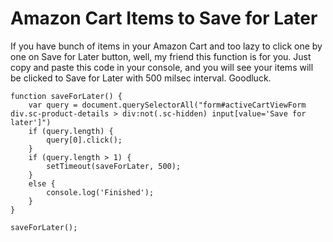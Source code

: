 # Amazon Cart Items to Save for Later

If you have bunch of items in your Amazon Cart and too lazy to click one by one on Save for Later button, well, my friend this function is for you.
Just copy and paste this code in your console, and you will see your items will be clicked to Save for Later with 500 milsec interval. Goodluck.


```
function saveForLater() {
	var query = document.querySelectorAll("form#activeCartViewForm div.sc-product-details > div:not(.sc-hidden) input[value='Save for later']")
	if (query.length) {
		query[0].click();
	}
	if (query.length > 1) {
		setTimeout(saveForLater, 500);
	}
	else {
		console.log('Finished');
	}
}

saveForLater();
```
